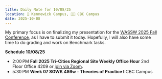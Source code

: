 ```yaml
---
title: Daily Note for 10/08/25
location: 🏫 Kennewick Campus, 🌃🏫 CBC Campus
date: 2025-10-08
---
```

My primary focus is on finalizing my presentation for the [WASSW 2025 Fall Conference](https://www.wassw.org/conference.html), as I have to submit it today. Hopefully, I will also have some time to do grading and work on Benchmark tasks.

**Schedule 10/08/25**
- 2:00 PM **Fall 2025 Tri-Cities Regional Site Weekly Office Hour** 2nd Floor Office 4209 or [join via Zoom](https://heritage.zoom.us/my/dr.jacob).
- 5:30 PM **Week 07 SOWK 486w - Theories of Practice I** CBC Campus